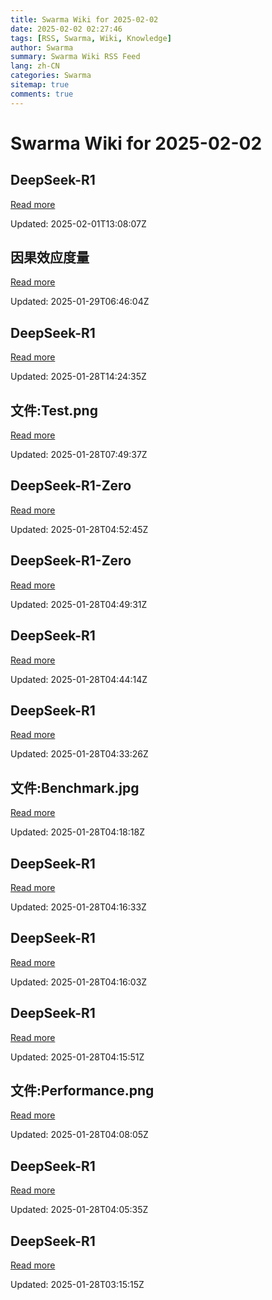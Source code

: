 ```yaml
---
title: Swarma Wiki for 2025-02-02
date: 2025-02-02 02:27:46
tags: [RSS, Swarma, Wiki, Knowledge]
author: Swarma
summary: Swarma Wiki RSS Feed
lang: zh-CN
categories: Swarma
sitemap: true
comments: true
---
```


# Swarma Wiki for 2025-02-02

## DeepSeek-R1
[Read more](https://wiki.swarma.org/index.php?title=DeepSeek-R1&diff=41497&oldid=41489)

Updated: 2025-02-01T13:08:07Z

## 因果效应度量
[Read more](https://wiki.swarma.org/index.php?title=%E5%9B%A0%E6%9E%9C%E6%95%88%E5%BA%94%E5%BA%A6%E9%87%8F&diff=41492&oldid=41279)

Updated: 2025-01-29T06:46:04Z

## DeepSeek-R1
[Read more](https://wiki.swarma.org/index.php?title=DeepSeek-R1&diff=41489&oldid=41480)

Updated: 2025-01-28T14:24:35Z

## 文件:Test.png
[Read more](https://wiki.swarma.org/index.php?title=%E6%96%87%E4%BB%B6:Test.png&diff=41486&oldid=0)

Updated: 2025-01-28T07:49:37Z

## DeepSeek-R1-Zero
[Read more](https://wiki.swarma.org/index.php?title=DeepSeek-R1-Zero&diff=41485&oldid=41481)

Updated: 2025-01-28T04:52:45Z

## DeepSeek-R1-Zero
[Read more](https://wiki.swarma.org/index.php?title=DeepSeek-R1-Zero&diff=41481&oldid=0)

Updated: 2025-01-28T04:49:31Z

## DeepSeek-R1
[Read more](https://wiki.swarma.org/index.php?title=DeepSeek-R1&diff=41480&oldid=41479)

Updated: 2025-01-28T04:44:14Z

## DeepSeek-R1
[Read more](https://wiki.swarma.org/index.php?title=DeepSeek-R1&diff=41479&oldid=41460)

Updated: 2025-01-28T04:33:26Z

## 文件:Benchmark.jpg
[Read more](https://wiki.swarma.org/index.php?title=%E6%96%87%E4%BB%B6:Benchmark.jpg&diff=41461&oldid=0)

Updated: 2025-01-28T04:18:18Z

## DeepSeek-R1
[Read more](https://wiki.swarma.org/index.php?title=DeepSeek-R1&diff=41460&oldid=41459)

Updated: 2025-01-28T04:16:33Z

## DeepSeek-R1
[Read more](https://wiki.swarma.org/index.php?title=DeepSeek-R1&diff=41459&oldid=41458)

Updated: 2025-01-28T04:16:03Z

## DeepSeek-R1
[Read more](https://wiki.swarma.org/index.php?title=DeepSeek-R1&diff=41458&oldid=41455)

Updated: 2025-01-28T04:15:51Z

## 文件:Performance.png
[Read more](https://wiki.swarma.org/index.php?title=%E6%96%87%E4%BB%B6:Performance.png&diff=41456&oldid=0)

Updated: 2025-01-28T04:08:05Z

## DeepSeek-R1
[Read more](https://wiki.swarma.org/index.php?title=DeepSeek-R1&diff=41455&oldid=41450)

Updated: 2025-01-28T04:05:35Z

## DeepSeek-R1
[Read more](https://wiki.swarma.org/index.php?title=DeepSeek-R1&diff=41450&oldid=41446)

Updated: 2025-01-28T03:15:15Z

